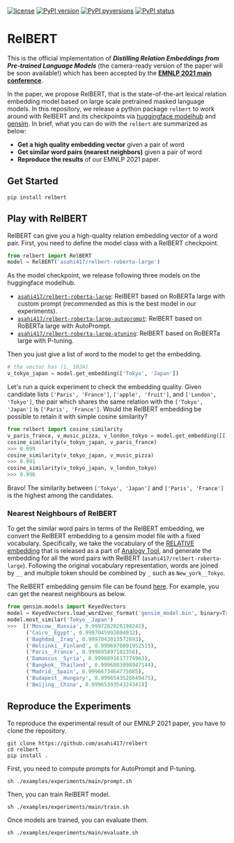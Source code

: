 [![license](https://img.shields.io/badge/License-MIT-brightgreen.svg)](https://github.com/asahi417/relbert/blob/master/LICENSE)
[![PyPI version](https://badge.fury.io/py/relbert.svg)](https://badge.fury.io/py/relbert)
[![PyPI pyversions](https://img.shields.io/pypi/pyversions/relbert.svg)](https://pypi.python.org/pypi/relbert/)
[![PyPI status](https://img.shields.io/pypi/status/relbert.svg)](https://pypi.python.org/pypi/relbert/)

# RelBERT
This is the official implementation of
***Distilling Relation Embeddings from Pre-trained Language Models***
(the camera-ready version of the paper will be soon available!)
which has been accepted by the [**EMNLP 2021 main conference**](https://2021.emnlp.org/).

In the paper, we propose RelBERT, that is the state-of-the-art lexical relation embedding model based on large scale pretrained masked language models.
In this repository, we release a python package `relbert` to work around with RelBERT and its checkpoints via [huggingface modelhub](https://huggingface.co/models) and [gensim](https://radimrehurek.com/gensim/).
In brief, what you can do with the `relbert` are summarized as below:
- **Get a high quality embedding vector** given a pair of word
- **Get similar word pairs (nearest neighbors)** given a pair of word
- **Reproduce the results** of our EMNLP 2021 paper.

## Get Started
```shell
pip install relbert
```

## Play with RelBERT
RelBERT can give you a high-quality relation embedding vector of a word pair. First, you need to define the model class with a RelBERT checkpoint.
```python
from relbert import RelBERT
model = RelBERT('asahi417/relbert-roberta-large')
```
As the model checkpoint, we release following three models on the huggingface modelhub.
- [`asahi417/relbert-roberta-large`](https://huggingface.co/asahi417/relbert-roberta-large): RelBERT based on RoBERTa large with custom prompt (recommended as this is the best model in our experiments).
- [`asahi417/relbert-roberta-large-autoprompt`](https://huggingface.co/asahi417/relbert-roberta-large-autoprompt): RelBERT based on RoBERTa large with AutoPrompt.  
- [`asahi417/relbert-roberta-large-ptuning`](https://huggingface.co/asahi417/relbert-roberta-large-ptuning): RelBERT based on RoBERTa large with P-tuning.

Then you just give a list of word to the model to get the embedding.
```python
# the vector has (1, 1024)
v_tokyo_japan = model.get_embedding(['Tokyo', 'Japan'])
```

Let's run a quick experiment to check the embedding quality. Given candidate lists `['Paris', 'France']`, `['apple', 'fruit']`, and `['London', 'Tokyo']`, the pair which shares
the same relation with the `['Tokyo', 'Japan']` is `['Paris', 'France']`. Would the RelBERT embedding be possible to retain it with simple cosine similarity?  
```python
from relbert import cosine_similarity
v_paris_france, v_music_pizza, v_london_tokyo = model.get_embedding([['Paris', 'France'], ['music', 'pizza'], ['London', 'Tokyo']])
cosine_similarity(v_tokyo_japan, v_paris_france)
>>> 0.999
cosine_similarity(v_tokyo_japan, v_music_pizza)
>>> 0.991
cosine_similarity(v_tokyo_japan, v_london_tokyo)
>>> 0.996
```
Bravo! The similarity between `['Tokyo', 'Japan']` and `['Paris', 'France']` is the highest among the candidates.

### Nearest Neighbours of RelBERT
To get the similar word pairs in terms of the RelBERT embedding, we convert the RelBERT embedding to a gensim model file with a fixed vocabulary.
Specifically, we take the vocabulary of the [RELATIVE embedding](http://josecamachocollados.com/papers/relative_ijcai2019.pdf) that is released as a part of
[Analogy Tool](https://github.com/asahi417/AnalogyTools#relative-embedding), and generate the embedding for all the word pairs with RelBERT (`asahi417/relbert-roberta-large`).
Following the original vocabulary representation, words are joined by `__` and multiple token should be combined by `_` such as `New_york__Tokyo`.

The RelBERT embedding gensim file can be found [here](https://drive.google.com/file/d/1z3UeWALwf6EkujI3oYUCwkrIhMuJFdRA/view?usp=sharing). For example, you can get the nearest neighbours as below.
```python
from gensim.models import KeyedVectors
model = KeyedVectors.load_word2vec_format('gensim_model.bin', binary=True)
model.most_similar('Tokyo__Japan')
>>>  [('Moscow__Russia', 0.9997282028198242),
      ('Cairo__Egypt', 0.9997045993804932),
      ('Baghdad__Iraq', 0.9997043013572693),
      ('Helsinki__Finland', 0.9996970891952515),
      ('Paris__France', 0.999695897102356),
      ('Damascus__Syria', 0.9996891617774963),
      ('Bangkok__Thailand', 0.9996803998947144),
      ('Madrid__Spain', 0.9996673464775085),
      ('Budapest__Hungary', 0.9996543526649475),
      ('Beijing__China', 0.9996539354324341)]
```

## Reproduce the Experiments
To reproduce the experimental result of our EMNLP 2021 paper, you have to clone the repository.
```shell
git clone https://github.com/asahi417/relbert
cd relbert
pip install .
```
First, you need to compute prompts for AutoPrompt and P-tuning.
```shell
sh ./examples/experiments/main/prompt.sh
```
Then, you can train RelBERT model.
```shell
sh ./examples/experiments/main/train.sh
```
Once models are trained, you can evaluate them.
```shell
sh ./examples/experiments/main/evaluate.sh
```

